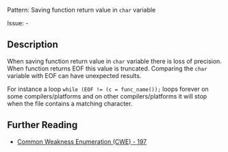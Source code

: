 Pattern: Saving function return value in `char` variable

Issue: -

## Description

When saving function return value in `char` variable there is loss of precision.  When function returns EOF this value is truncated. Comparing the `char` variable with EOF can have unexpected results. 

For instance a loop `while (EOF != (c = func_name());` loops forever on some compilers/platforms and on other compilers/platforms it will stop when the file contains a matching character.

## Further Reading

* [Common Weakness Enumeration (CWE) - 197](https://cwe.mitre.org/data/definitions/197.html)